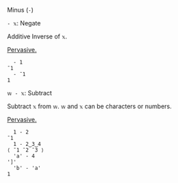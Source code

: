 Minus (`-`)

`- 𝕩`: Negate

Additive Inverse of `𝕩`.

[Pervasive.](https://mlochbaum.github.io/BQN/doc/arithmetic.html#pervasion)
```
  - 1
¯1
  - ¯1
1
```
`𝕨 - 𝕩`: Subtract

Subtract `𝕩` from `𝕨`. `𝕨` and `𝕩` can be characters or numbers.

[Pervasive.](https://mlochbaum.github.io/BQN/doc/arithmetic.html#pervasion)
```
  1 - 2
¯1
  1 - 2‿3‿4
⟨ ¯1 ¯2 ¯3 ⟩
  'a' - 4
']'
  'b' - 'a'
1
```
